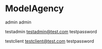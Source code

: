 # ModelAgency

admin
admin

testadmin
testadmin@test.com
testpassword

testclient
testclient@test.com
testpassword
